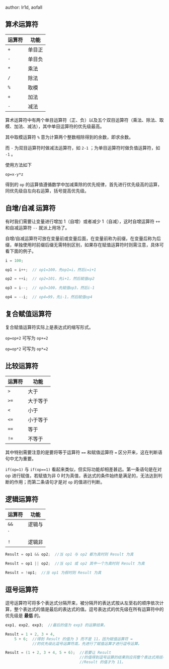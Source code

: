 author: Ir1d, aofall

## 算术运算符

| 运算符   | 功能  |
| ----- | --- |
|  `+`  | 单目正 |
|  `-`  | 单目负 |
|  `*`  | 乘法  |
|  `/`  | 除法  |
|  `%`  | 取模  |
|  `+`  | 加法  |
|  `-`  | 减法  |

算术运算符中有两个单目运算符（正、负）以及五个双目运算符（乘法、除法、取模、加法、减法），其中单目运算符的优先级最高。

其中取模运算符 `%` 意为计算两个整数相除得到的余数，即求余数。

而 `-` 为双目运算符时做减法运算符，如 `2-1` ；为单目运算符时做负值运算符，如 `-1` 。

使用方法如下

 `op=x-y*z` 

得到的 `op` 的运算值遵循数学中加减乘除的优先规律，首先进行优先级高的运算，同优先级自左向右运算，括号提高优先级。

## 自增/自减 运算符

有时我们需要让变量进行增加 1（自增）或者减少 1（自减），这时自增运算符 `++` 和自减运算符 `--` 就派上用场了。

自增/自减运算符可放在变量前或变量后面，在变量前称为前缀，在变量后称为后缀，单独使用时前缀后缀无需特别区别，如果存在赋值运算符时则需注意，具体可看下面的例子。

```cpp
i = 100;

op1 = i++;  // op1=100，先op1=i，然后i=i+1

op2 = ++i;  // op2=101，先i+1，然后赋值op2

op3 = i--;  // op3=100，先赋值op3，然后i-1

op4 = --i;  // op4=99，先i-1，然后赋值op4
```

## 复合赋值运算符

复合赋值运算符实际上是表达式的缩写形式。

 `op=op+2` 可写为 `op+=2` 

 `op=op*2` 可写为 `op*=2` 

## 比较运算符

| 运算符    | 功能   |
| ------ | ---- |
|  `>`   | 大于   |
|  `>=`  | 大于等于 |
|  `<`   | 小于   |
|  `<=`  | 小于等于 |
|  `==`  | 等于   |
|  `!=`  | 不等于  |

其中特别需要注意的是要将等于运算符 `==` 和赋值运算符 `=` 区分开来，这在判断语句中尤为重要。

 `if(op=1)` 与 `if(op==1)` 看起来类似，但实际功能却相差甚远。第一条语句是在对 op 进行赋值，若赋值为非 0 时为真值，表达式的条件始终是满足的，无法达到判断的作用；而第二条语句才是对 `op` 的值进行判断。

## 逻辑运算符

| 运算符    | 功能  |
| ------ | --- |
|  `&&`  | 逻辑与 |
|  `||`  | 逻辑或 |
|  `!`   | 逻辑非 |

```cpp
Result = op1 && op2;  //当 op1 与 op2 都为真时则 Result 为真

Result = op1 || op2;  //当 op1 或 op2 其中一个为真时则 Result 为真

Result = !op1;  //当 op1 为假时则 Result 为真
```

## 逗号运算符

逗号运算符可将多个表达式分隔开来，被分隔开的表达式按从左至右的顺序依次计算，整个表达式的值是最后的表达式的值。逗号表达式的优先级在所有运算符中的优先级是 **最低** 的。

```cpp
exp1, exp2, exp3;  //最后的值为 exp3 的运算结果。

Result = 1 + 2, 3 + 4,
    5 + 6;  //得到 Result 的值为 3 而不是 11，因为赋值运算符 =
            //的优先级比逗号运算符高，先进行了赋值运算才进行逗号运算。

Result = (1 + 2, 3 + 4, 5 + 6);  //若要让 Result
                                 //的值得到逗号运算的结果则应将整个表达式用括号提高优先级，此时
                                 //Result 的值才为 11。
```
